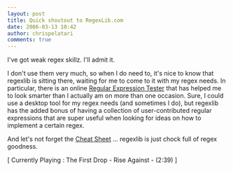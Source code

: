 ```yaml
---
layout: post
title: Quick shoutout to RegexLib.com
date: 2006-03-13 10:42
author: chrispelatari
comments: true
---
```


<p>I've got weak regex skillz. I'll admit it. </p>
<p>I don't use them very much, so when I do need to, it's nice to know that 
regexlib is sitting there, waiting for me to come to it with my regex needs. In 
particular, there is an online <a href="http://regexlib.com/RETester.aspx">Regular Expression Tester</a> that 
has helped me to look smarter than I actually am on more than one occasion. 
Sure, I could use a desktop tool for my regex needs (and sometimes I do), but 
regexlib has the added bonus of having a collection of user-contributed regular 
expressions that are super useful when looking for ideas on how to implement a 
certain regex. </p>
<p>And let's not forget the <a href="http://regexlib.com/CheatSheet.aspx">Cheat 
Sheet</a> ... regexlib is just chock full of regex goodness.</p>
<p class="media">[ Currently Playing : The First Drop - Rise Against - (2:39) 
]</p>
